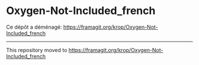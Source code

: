 # Oxygen-Not-Included_french

Ce dépôt a déménagé: https://framagit.org/krop/Oxygen-Not-Included_french

----

This repository moved to https://framagit.org/krop/Oxygen-Not-Included_french
